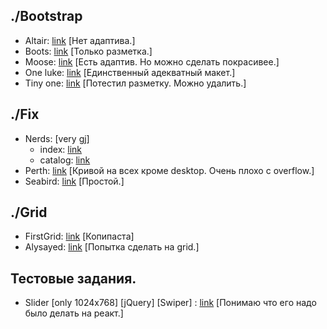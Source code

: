 ## ./Bootstrap

* Altair: [link](./Layout-pages/bootstrap/altair/) [Нет адаптива.]
* Boots: [link](./Layout-pages/bootstrap/boots/) [Только разметка.]  
* Moose: [link](./Layout-pages/bootstrap/moose/) [Есть адаптив. Но можно сделать покрасивее.]
* One luke: [link](./Layout-pages/bootstrap/oneluke/) [Единственный адекватный макет.]
* Tiny one: [link](./Layout-pages/bootstrap/tinyone/) [Потестил разметку. Можно удалить.]  

## ./Fix

* Nerds: [very gj]
  * index: [link](./Layout-pages/fix/nerds/flex/) 
  * catalog: [link](./Layout-pages/fix/nerds/flex/catalog.html)  
* Perth: [link](./Layout-pages/fix/perth/app/) [Кривой на всех кроме desktop. Очень плохо с overflow.]   
* Seabird: [link](./Layout-pages/fix/seabird/) [Простой.]  

## ./Grid

* FirstGrid: [link](./Layout-pages/grid/testGrid/) [Копипаста]  
* Alysayed: [link](./Layout-pages/grid/alysayed/) [Попытка сделать на grid.]  

## Тестовые задания.
* Slider [only 1024x768] [jQuery] [Swiper] : [link](../slider) [Понимаю что его надо было делать на реакт.] 

